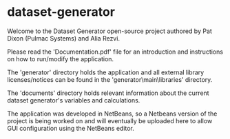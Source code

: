 # dataset-generator

Welcome to the Dataset Generator open-source project authored by Pat Dixon (Pulmac Systems) and Alia Rezvi.

Please read the 'Documentation.pdf' file for an introduction and instructions on how to run/modify the application.

The 'generator' directory holds the application and all external library licenses/notices can be found in the 'generator\main\libraries' directory.

The 'documents' directory holds relevant information about the current dataset generator's variables and calculations.

The application was developed in NetBeans, so a Netbeans version of the project is being worked on and will eventually be uploaded here to allow GUI configuration using the NetBeans editor.
